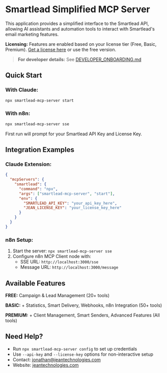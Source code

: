 # Smartlead Simplified MCP Server

This application provides a simplified interface to the Smartlead API, allowing AI assistants and automation tools to interact with Smartlead's email marketing features.

**Licensing:** Features are enabled based on your license tier (Free, Basic, Premium). [Get a license here](https://sea-turtle-app-64etr.ondigitalocean.app/) or use the free version.

> **For developer details:** See [DEVELOPER_ONBOARDING.md](./DEVELOPER_ONBOARDING.md)

## Quick Start

### With Claude:
```bash
npx smartlead-mcp-server start
```

### With n8n:
```bash
npx smartlead-mcp-server sse
```

First run will prompt for your Smartlead API Key and License Key.

## Integration Examples

### Claude Extension:
```json
{
  "mcpServers": {
    "smartlead": {
      "command": "npx",
      "args": ["smartlead-mcp-server", "start"],
      "env": {
        "SMARTLEAD_API_KEY": "your_api_key_here",
        "JEAN_LICENSE_KEY": "your_license_key_here"
      }
    }
  }
}
```

### n8n Setup:
1. Start the server: `npx smartlead-mcp-server sse`
2. Configure n8n MCP Client node with:
   - SSE URL: `http://localhost:3000/sse`
   - Message URL: `http://localhost:3000/message`

## Available Features

**FREE:** Campaign & Lead Management (20+ tools)

**BASIC:** + Statistics, Smart Delivery, Webhooks, n8n Integration (50+ tools)

**PREMIUM:** + Client Management, Smart Senders, Advanced Features (All tools)

## Need Help?

- Run `npx smartlead-mcp-server config` to set up credentials
- Use `--api-key` and `--license-key` options for non-interactive setup
- Contact: jonathan@jeantechnologies.com
- Website: [jeantechnologies.com](https://jeantechnologies.com)
